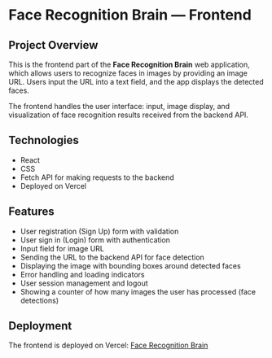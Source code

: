 # Face Recognition Brain — Frontend

## Project Overview

This is the frontend part of the **Face Recognition Brain** web application, which allows users to recognize faces in images by providing an image URL. Users input the URL into a text field, and the app displays the detected faces.

The frontend handles the user interface: input, image display, and visualization of face recognition results received from the backend API.

## Technologies

- React
- CSS
- Fetch API for making requests to the backend
- Deployed on Vercel

## Features

- User registration (Sign Up) form with validation
- User sign in (Login) form with authentication
- Input field for image URL
- Sending the URL to the backend API for face detection
- Displaying the image with bounding boxes around detected faces
- Error handling and loading indicators
- User session management and logout
- Showing a counter of how many images the user has processed (face detections) 

## Deployment

The frontend is deployed on Vercel: [Face Recognition Brain](https://face-recognition-brain-pi.vercel.app/)